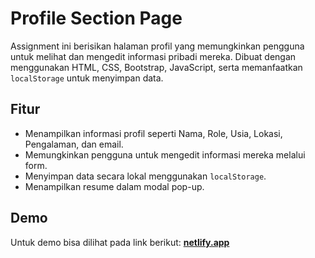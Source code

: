 # Profile Section Page

Assignment ini berisikan halaman profil yang memungkinkan pengguna untuk melihat dan mengedit informasi pribadi mereka. Dibuat dengan menggunakan HTML, CSS, Bootstrap, JavaScript, serta memanfaatkan `localStorage` untuk menyimpan data.

## Fitur
- Menampilkan informasi profil seperti Nama, Role, Usia, Lokasi, Pengalaman, dan email.
- Memungkinkan pengguna untuk mengedit informasi mereka melalui form.
- Menyimpan data secara lokal menggunakan `localStorage`.
- Menampilkan resume dalam modal pop-up.

## Demo
Untuk demo bisa dilihat pada link berikut: [**netlify.app**](https://section-profile-page.netlify.app/)
